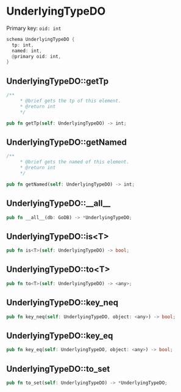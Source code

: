 # UnderlyingTypeDO

Primary key: `oid: int`

```rust
schema UnderlyingTypeDO {
  tp: int,
  named: int,
  @primary oid: int,
}
```
## UnderlyingTypeDO::getTp

```rust
/**
     * @brief gets the tp of this element.
     * @return int
     */
```
```rust
pub fn getTp(self: UnderlyingTypeDO) -> int;
```
## UnderlyingTypeDO::getNamed

```rust
/**
     * @brief gets the named of this element.
     * @return int
     */
```
```rust
pub fn getNamed(self: UnderlyingTypeDO) -> int;
```
## UnderlyingTypeDO::\_\_all\_\_

```rust
pub fn __all__(db: GoDB) -> *UnderlyingTypeDO;
```
## UnderlyingTypeDO::is\<T\>

```rust
pub fn is<T>(self: UnderlyingTypeDO) -> bool;
```
## UnderlyingTypeDO::to\<T\>

```rust
pub fn to<T>(self: UnderlyingTypeDO) -> <any>;
```
## UnderlyingTypeDO::key\_neq

```rust
pub fn key_neq(self: UnderlyingTypeDO, object: <any>) -> bool;
```
## UnderlyingTypeDO::key\_eq

```rust
pub fn key_eq(self: UnderlyingTypeDO, object: <any>) -> bool;
```
## UnderlyingTypeDO::to\_set

```rust
pub fn to_set(self: UnderlyingTypeDO) -> *UnderlyingTypeDO;
```

